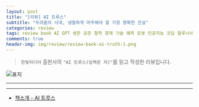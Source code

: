 ```yaml
---  
layout: post  
title: "[리뷰] AI 트루스"  
subtitle: "두려움의 시대, 냉철하게 마주해야 할 가장 명확한 진실"  
categories: review  
tags: review book AI GPT 생존 공존 철학 경제 기술 예측 로봇 인공지능 코딩 할루시네이션 인간 미래 노동   
comments: true  
header-img: img/review/review-book-ai-truth-1.png
---  
```

  
> `한빛미디어` 출판사의 `"AI 트루스(임백준 저)"`를 읽고 작성한 리뷰입니다.  

![표지](https://theorydb.github.io/assets/img/review/review-book-ai-truth-1.png)  

---

>   





---

* [책소개 - AI 트루스](https://www.yes24.com/Product/Goods/131926558)
